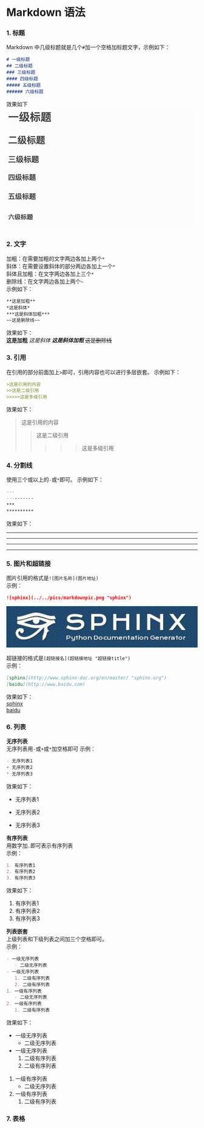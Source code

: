 # Markdown 语法

### 1. 标题
Markdown 中几级标题就是几个`#`加一个空格加标题文字，示例如下：  
```markdown
# 一级标题
## 二级标题
### 三级标题
#### 四级标题
##### 五级标题
###### 六级标题
```
效果如下  
![](../../pics/heading.png)
  
### 2. 文字
加粗：在需要加粗的文字两边各加上两个`*`  
斜体：在需要设置斜体的部分两边各加上一个`*`  
斜体且加粗：在文字两边各加上三个`*`  
删除线：在文字两边各加上两个`~`  
示例如下：  
```markdown
**这是加粗**
*这是斜体*
***这是斜体加粗***
~~这是删除线~~
```
效果如下：  
**这是加粗**
*这是斜体*
***这是斜体加粗***
~~这是删除线~~

### 3. 引用
在引用的部分前面加上`>`即可，引用内容也可以进行多层嵌套。
示例如下：  
```markdown
>这是引用的内容
>>这是二级引用
>>>>>这是多级引用
```
效果如下：  
>这是引用的内容
>>这是二级引用
>>>>>这是多级引用

### 4. 分割线
使用三个或以上的`-`或`*`即可。
示例如下：  
```markdown
---
----------
***
**********
```
效果如下： 

---
----------
***
**********  

  
### 5. 图片和超链接
图片引用的格式是`![图片名称](图片地址)`  
示例：
```markdown
![sphinx](../../pics/markdownpic.png "sphinx")
```
![sphinx](../../pics/markdownpic.png "sphinx")

超链接的格式是`[超链接名](超链接地址 "超链接title")`  
示例：
```markdown
[sphinx](http://www.sphinx-doc.org/en/master/ "sphinx.org")
[baidu](http://www.baidu.com)
```
效果如下：  
[sphinx](http://www.sphinx-doc.org/en/master/ "sphinx.org")  
[baidu](http://www.baidu.com)

### 6. 列表
**无序列表**  
无序列表用`-`或`+`或`*`加空格即可
示例：  
```markdown
- 无序列表1
+ 无序列表2
* 无序列表3
```
效果如下：  
- 无序列表1
+ 无序列表2
* 无序列表3

**有序列表**  
用数字加`.`即可表示有序列表  
示例：
```markdown
1. 有序列表1
2. 有序列表2
3. 有序列表3
```
效果如下：  
1. 有序列表1
2. 有序列表2
3. 有序列表3

**列表嵌套**  
上级列表和下级列表之间加三个空格即可。  
示例：  
```markdown
- 一级无序列表
   - 二级无序列表
- 一级无序列表
   1. 二级有序列表
   2. 二级有序列表
1. 一级有序列表
   - 二级无序列表
2. 一级有序列表
   1. 二级有序列表
```
效果如下：  
- 一级无序列表
   - 二级无序列表
- 一级无序列表
   1. 二级有序列表
   2. 二级有序列表
1. 一级有序列表
   - 二级无序列表
2. 一级有序列表
   1. 二级有序列表

### 7. 表格


